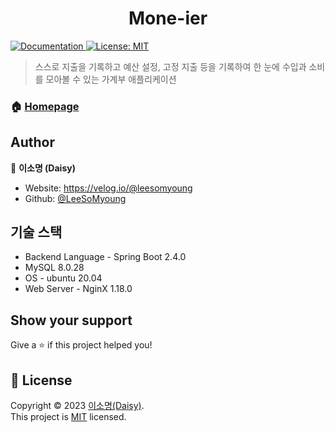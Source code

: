 <h1 align="center">Mone-ier</h1>
<p>
  <a href="https://github.com/Mone-ier/Mone-ier-Server/blob/main/README.md" target="_blank">
    <img alt="Documentation" src="https://img.shields.io/badge/documentation-yes-brightgreen.svg" />
  </a>
  <a href="https://github.com/Mone-ier/Mone-ier-Server/blob/main/LICENSE" target="_blank">
    <img alt="License: MIT" src="https://img.shields.io/badge/License-MIT-yellow.svg" />
  </a>
</p>

> 스스로 지출을 기록하고 예산 설정, 고정 지출 등을 기록하여 한 눈에 수입과 소비를 모아볼 수 있는 가계부 애플리케이션

### 🏠 [Homepage](https://github.com/Mone-ier/Mone-ier-Server)

## Author

👤 **이소명 (Daisy)**

* Website: https://velog.io/@leesomyoung
* Github: [@LeeSoMyoung](https://github.com/LeeSoMyoung)

## 기술 스택
* Backend Language - Spring Boot 2.4.0
* MySQL 8.0.28
* OS - ubuntu 20.04
* Web Server - NginX 1.18.0

## Show your support

Give a ⭐️ if this project helped you!

## 📝 License

Copyright © 2023 [이소명(Daisy)](https://github.com/LeeSoMyoung).<br />
This project is [MIT](https://github.com/Mone-ier/Mone-ier-Server/blob/main/LICENSE) licensed.
